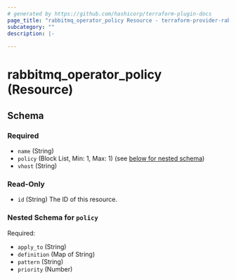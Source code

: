 ```yaml
---
# generated by https://github.com/hashicorp/terraform-plugin-docs
page_title: "rabbitmq_operator_policy Resource - terraform-provider-rabbitmq"
subcategory: ""
description: |-
  
---
```


# rabbitmq_operator_policy (Resource)





<!-- schema generated by tfplugindocs -->
## Schema

### Required

- `name` (String)
- `policy` (Block List, Min: 1, Max: 1) (see [below for nested schema](#nestedblock--policy))
- `vhost` (String)

### Read-Only

- `id` (String) The ID of this resource.

<a id="nestedblock--policy"></a>
### Nested Schema for `policy`

Required:

- `apply_to` (String)
- `definition` (Map of String)
- `pattern` (String)
- `priority` (Number)
